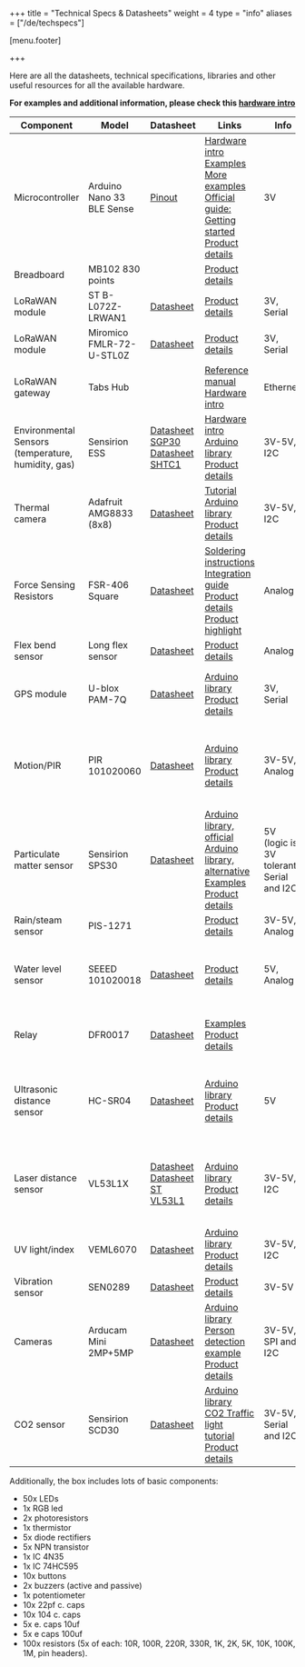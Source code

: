 +++
title = "Technical Specs & Datasheets"
weight = 4
type = "info"
aliases = ["/de/techspecs"]

[menu.footer]

+++

Here are all the datasheets, technical specifications, libraries and other useful resources for all the available hardware.

**For examples and additional information, please check this [hardware intro](https://github.com/make-zurich/makezurich-hardware-intro) <i class="fa fa-angle-double-right"></i>**

<!--more-->

<div class="tech-specs">

| **Component**                                         | **Model**                 | **Datasheet**                                                                                                                                                                                                                                                                          | **Links**                                                                                                                                                                                                                                                                                                                                                                                                                                          | **Info**                                  | **Challenge**                                                      |
|-------------------------------------------------------|---------------------------|----------------------------------------------------------------------------------------------------------------------------------------------------------------------------------------------------------------------------------------------------------------------------------------|----------------------------------------------------------------------------------------------------------------------------------------------------------------------------------------------------------------------------------------------------------------------------------------------------------------------------------------------------------------------------------------------------------------------------------------------------|-------------------------------------------|--------------------------------------------------------------------|
| Microcontroller                                       | Arduino Nano 33 BLE Sense | [Pinout](https://content.arduino.cc/assets/Pinout-NANOsense_latest.pdf)                                                                                                                                                                                                                | [Hardware intro](https://github.com/make-zurich/makezurich-hardware-intro#arduino-nano-33-ble-sense)<br>[Examples](https://github.com/yene/Nano-33-BLE-Sense)<br>[More examples](https://github.com/DaleGia/Nano33BLESensor)<br>[Official guide: Getting started](https://www.arduino.cc/en/Guide/NANO33BLESense)<br>[Product details](https://store.arduino.cc/arduino-nano-33-ble-sense)                                                         | 3V                                        | All                                                                |
| Breadboard                                            | MB102 830 points          |                                                                                                                                                                                                                                                                                        | [Product details](https://www.aliexpress.com/item/32690555189.html)                                                                                                                                                                                                                                                                                                                                                                                |                                           | All                                                                |
| LoRaWAN module                                        | ST B-L072Z-LRWAN1         | [Datasheet](https://www.st.com/resource/en/data_brief/b-l072z-lrwan1.pdf)                                                                                                                                                                                                              | [Product details](https://www.st.com/en/evaluation-tools/b-l072z-lrwan1.html)                                                                                                                                                                                                                                                                                                                                                                      | 3V, Serial                                | All                                                                |
| LoRaWAN module                                        | Miromico FMLR-72-U-STL0Z  | [Datasheet](https://miromico.ch/portfolio/fmlr_stm/fmlr-72-x-stl0z/)                                                                                                                                                                                                                   | [Product details](https://miromico.ch/portfolio/fmlr_stm/)                                                                                                                                                                                                                                                                                                                                                                                         | 3V, Serial                                | All                                                                |
| LoRaWAN gateway                                       | Tabs Hub                  |                                                                                                                                                                                                                                                                                        | [Reference manual](https://miromico.ch/wp-content/uploads/2019/11/Tabs_Hub_miro.pdf)<br>[Hardware intro](https://github.com/make-zurich/makezurich-hardware-intro#lorawan-gateway)                                                                                                                                                                                                                                                                 | Ethernet                                  | All                                                                |
| Environmental Sensors<br>(temperature, humidity, gas) | Sensirion ESS             | [Datasheet SGP30](https://media.digikey.com/pdf/Data%20Sheets/Sensirion%20PDFs/SGP30%20Datasheet.pdf)<br>[Datasheet SHTC1](https://www.sensirion.com/fileadmin/user_upload/customers/sensirion/Dokumente/2_Humidity_Sensors/Datasheets/Sensirion_Humidity_Sensors_SHTC1_Datasheet.pdf) | [Hardware intro](https://github.com/make-zurich/makezurich-hardware-intro#measuring-tvoc-and-co2-with-the-sensirion-ess-c3-shield)<br>[Arduino library](https://github.com/Sensirion/arduino-ess)<br>[Product details](https://developer.sensirion.com/platforms/environmental-sensor-shield/)                                                                                                                                                     | 3V-5V, I2C                                | All                                                                |
| Thermal camera                                        | Adafruit AMG8833 (8x8)    | [Datasheet](https://cdn.sparkfun.com/assets/4/1/c/0/1/Grid-EYE_Datasheet.pdf)                                                                                                                                                                                                          | [Tutorial](https://learn.adafruit.com/adafruit-amg8833-8x8-thermal-camera-sensor)<br>[Arduino library](https://github.com/adafruit/Adafruit_AMG88xx)<br>[Product details](https://www.adafruit.com/product/3538)                                                                                                                                                                                                                                   | 3V-5V, I2C                                | Awesome Green Spaces                                               |
| Force Sensing Resistors                               | FSR-406 Square            | [Datasheet](https://cdn2.hubspot.net/hubfs/3899023/Interlinkelectronics%20November2017/Docs/Datasheet_FSR.pdf)                                                                                                                                                                         | [Soldering instructions](https://media.digikey.com/pdf/Data%20Sheets/Interlink%20Electronics.PDF/FSR400_Soldering_Instr.pdf)<br>[Integration guide](https://cdn2.hubspot.net/hubfs/3899023/Interlinkelectronics%20November2017/Docs/FSR400Series_IG.zip)<br>[Product details](https://www.interlinkelectronics.com/fsr-400)<br>[Product highlight](https://www.digikey.com/en/product-highlight/i/interlink/fsr-406-square-force-sensing-resistor) | Analog                                    | Move and Chill                                                     |
| Flex bend sensor                                      | Long flex sensor          | [Datasheet](https://www.mouser.ch/datasheet/2/737/SpectraFlex-932778.pdf)                                                                                                                                                                                                              | [Product details](https://www.adafruit.com/product/182)                                                                                                                                                                                                                                                                                                                                                                                            | Analog                                    | Move and Chill                                                     |
| GPS module                                            | U-blox PAM-7Q             | [Datasheet](https://www.u-blox.com/sites/default/files/PAM-7Q_DataSheet_%28UBX-13002455%29.pdf)                                                                                                                                                                                        | [Arduino library](https://github.com/mikalhart/TinyGPSPlus)<br>[Product details](https://www.u-blox.com/en/product/pam-7q-module)                                                                                                                                                                                                                                                                                                                  | 3V, Serial                                | Move and Chill<br>Breathe!<br>Open challenge                       |
| Motion/PIR                                            | PIR 101020060             | [Datasheet](https://media.digikey.com/pdf/Data%20Sheets/Seeed%20Technology/101020060_Web.pdf)                                                                                                                                                                                          | [Arduino library](https://github.com/Seeed-Studio/PIR_Motion_Sensor)<br>[Product details](https://www.seeedstudio.com/PIR-Motion-Sensor-Large-Lens-version.html)                                                                                                                                                                                                                                                                                   | 3V-5V, Analog                             | Bicycle Parking<br>Awesome Green Spaces<br>Open challenge          |
| Particulate matter sensor                             | Sensirion SPS30           | [Datasheet](https://www.sensirion.com/fileadmin/user_upload/customers/sensirion/Dokumente/9.6_Particulate_Matter/Datasheets/Sensirion_PM_Sensors_SPS30_Datasheet.pdf)                                                                                                                  | [Arduino library, official](https://github.com/Sensirion/embedded-sps)<br>[Arduino library, alternative](https://github.com/paulvha/sps30)<br>[Examples](https://create.arduino.cc/projecthub/guntassingh2005/sps30-with-nano-33-ble-sense-46ec49)<br>[Product details](https://www.sensirion.com/en/environmental-sensors/particulate-matter-sensors-pm25/)                                                                                       | 5V (logic is 3V tolerant), Serial and I2C | Breathe!                                                           |
| Rain/steam sensor                                     | PIS-1271                  |                                                                                                                                                                                                                                                                                        | [Product details](https://media.digikey.com/pdf/Data%20Sheets/Pi%20Supply%20PDFs/Octopus_Rain_Steam_Sensor_Web.pdf)                                                                                                                                                                                                                                                                                                                                | 3V-5V, Analog                             | Granny Alert                                                       |
| Water level sensor                                    | SEEED 101020018           | [Datasheet](https://media.digikey.com/pdf/Data%20Sheets/Seeed%20Technology/101020018_Web.pdf)                                                                                                                                                                                          | [Product details](https://www.seeedstudio.com/Grove-Water-Sensor.html)                                                                                                                                                                                                                                                                                                                                                                             | 5V, Analog                                | Granny Alert<br>Transformer Station Tub<br>Open challenge          |
| Relay                                                 | DFR0017                   | [Datasheet](http://image.dfrobot.com/image/data/DFR0017/DFR-0017-Relay%20JQC-3FF.pdf)                                                                                                                                                                                                  | [Examples](https://media.digikey.com/pdf/Data%20Sheets/DFRobot%20PDFs/DFR0017_Web.pdf)<br>[Product details](https://www.dfrobot.com/product-64.html)                                                                                                                                                                                                                                                                                               |                                           | Transformer Station Tub<br>Open challenge                          |
| Ultrasonic distance sensor                            | HC-SR04                   | [Datasheet](https://cdn.sparkfun.com/datasheets/Sensors/Proximity/HCSR04.pdf)                                                                                                                                                                                                          | [Arduino library](https://github.com/sparkfun/HC-SR04_UltrasonicSensor)<br>[Product details](https://www.sparkfun.com/products/15569)                                                                                                                                                                                                                                                                                                              | 5V                                        | Bicycle Parking<br>Awesome Green Spaces<br>Transformer Station Tub |
| Laser distance sensor                                 | VL53L1X                   | [Datasheet](https://media.digikey.com/pdf/Data%20Sheets/Pimoroni%20PDFs/PIM373_Web.pdf)<br>[Datasheet ST VL53L1](https://www.st.com/resource/en/datasheet/vl53l1.pdf)                                                                                                                  | [Arduino library](https://github.com/pololu/vl53l1x-arduino)<br>[Product details](https://shop.pimoroni.com/products/vl53l1x-breakout)                                                                                                                                                                                                                                                                                                             | 3V-5V, I2C                                | Bicycle Parking<br>Awesome Green Spaces<br>Transformer Station Tub |
| UV light/index                                        | VEML6070                  | [Datasheet](https://cdn-learn.adafruit.com/assets/assets/000/032/482/original/veml6070.pdf)                                                                                                                                                                                            | [Arduino library](https://github.com/adafruit/Adafruit_VEML6070)<br>[Product details](https://www.adafruit.com/product/2899)                                                                                                                                                                                                                                                                                                                       | 3V-5V, I2C                                | Awesome Green Spaces                                               |
| Vibration sensor                                      | SEN0289                   | [Datasheet](https://media.digikey.com/pdf/Data%20Sheets/DFRobot%20PDFs/SEN0289_Web.pdf)                                                                                                                                                                                                | [Product details](https://www.dfrobot.com/product-1796.html)                                                                                                                                                                                                                                                                                                                                                                                       | 3V-5V                                     | Open challenge                                                     |
| Cameras                                               | Arducam Mini 2MP+5MP      | [Datasheet](https://www.uctronics.com/download/cam_module/OV2640DS.pdf)                                                                                                                                                                                                                | [Arduino library](https://github.com/ArduCAM/Arduino)<br>[Person detection example](https://create.arduino.cc/projecthub/little_lookout/person-detection-with-tensorflow-and-arduino-47ae01)<br>[Product details](https://www.arducam.com/product/arducam-2mp-spi-camera-b0067-arduino/)                                                                                                                                                           | 3V-5V, SPI and I2C                        | Shared materials                                                   |
| CO2 sensor                                            | Sensirion SCD30           | [Datasheet](https://www.sensirion.com/fileadmin/user_upload/customers/sensirion/Dokumente/9.5_CO2/Sensirion_CO2_Sensors_SCD30_Datasheet.pdf)                                                                                                                                           | [Arduino library](https://github.com/Sensirion/embedded-scd/)<br>[CO2 Traffic light tutorial](https://www.umwelt-campus.de/forschung/projekte/iot-werkstatt/ideen-zur-corona-krise-1)<br>[Product details](https://www.sensirion.com/en/environmental-sensors/carbon-dioxide-sensors/carbon-dioxide-sensors-co2/)                                                                                                                                  | 3V-5V, Serial and I2C                     | Shared materials                                                   |

</div>

Additionally, the box includes lots of basic components:

- 50x LEDs
- 1x RGB led
- 2x photoresistors
- 1x thermistor
- 5x diode rectifiers
- 5x NPN transistor
- 1x IC 4N35
- 1x IC 74HC595
- 10x buttons
- 2x buzzers (active and passive)
- 1x potentiometer
- 10x 22pf c. caps
- 10x 104 c. caps
- 5x e. caps 10uf
- 5x e caps 100uf
- 100x resistors (5x of each: 10R, 100R, 220R, 330R, 1K, 2K, 5K, 10K, 100K, 1M, pin headers).
